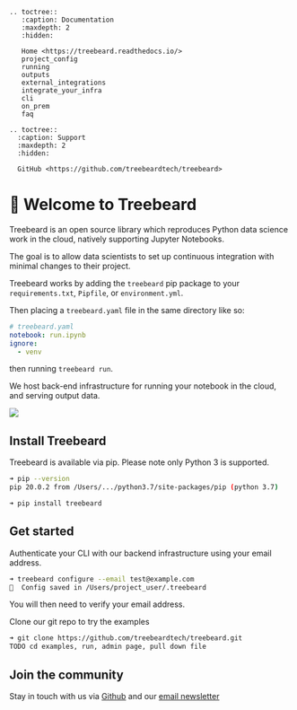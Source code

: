 ```eval_rst
.. toctree::
   :caption: Documentation
   :maxdepth: 2
   :hidden:

   Home <https://treebeard.readthedocs.io/>
   project_config
   running
   outputs
   external_integrations
   integrate_your_infra
   cli
   on_prem
   faq

.. toctree::
  :caption: Support
  :maxdepth: 2
  :hidden:

  GitHub <https://github.com/treebeardtech/treebeard>

```

# 🌲 Welcome to Treebeard

Treebeard is an open source library which reproduces Python data science work in the cloud, natively supporting Jupyter Notebooks.

The goal is to allow data scientists to set up continuous integration with minimal changes to their project.

Treebeard works by adding the `treebeard` pip package to your `requirements.txt`, `Pipfile`, or `environment.yml`.

Then placing a `treebeard.yaml` file in the same directory like so:

```yaml
# treebeard.yaml
notebook: run.ipynb
ignore:
  - venv
```

then running `treebeard run`.

We host back-end infrastructure for running your notebook in the cloud, and serving output data.

![](https://treebeard.io/static/slack_integration-ba8ff89332c2e14c928973a841842e5b.png)

## Install Treebeard

Treebeard is available via pip. Please note only Python 3 is supported.

```bash
➜ pip --version
pip 20.0.2 from /Users/.../python3.7/site-packages/pip (python 3.7)
```

```bash
➜ pip install treebeard
```

## Get started

Authenticate your CLI with our backend infrastructure using your email address.

```bash
➜ treebeard configure --email test@example.com
🔑  Config saved in /Users/project_user/.treebeard
```

You will then need to verify your email address.

Clone our git repo to try the examples

```bash
➜ git clone https://github.com/treebeardtech/treebeard.git
TODO cd examples, run, admin page, pull down file
```

## Join the community

Stay in touch with us via [Github](https://github.com/treebeardtech/treebeard) and our [email newsletter](https://treebeard.io/contact)
